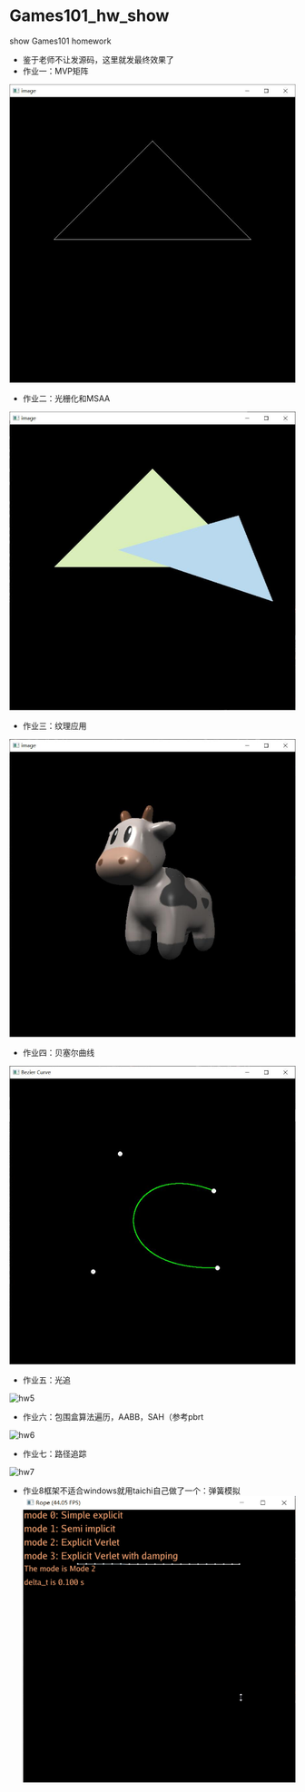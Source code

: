 # Games101_hw_show
show Games101 homework
 - 鉴于老师不让发源码，这里就发最终效果了
 - 作业一：MVP矩阵
 
![hw1](./hw1/basic.jpg)

 - 作业二：光栅化和MSAA
 
 ![hw2](./hw2/basic.jpg)
 
  - 作业三：纹理应用
 
 ![hw3](./hw3/texture.jpg)
 
 - 作业四：贝塞尔曲线
 
 ![hw4](./hw4/basic.jpg)
 
 - 作业五：光追
 
 ![hw5](./hw5/binary.ppm)
 
   - 作业六：包围盒算法遍历，AABB，SAH（参考pbrt
 
 ![hw6](./hw6/binary.ppm)
 
   - 作业七：路径追踪
 
 ![hw7](./hw7/512-256spp.ppm)
 
 - 作业8框架不适合windows就用taichi自己做了一个：弹簧模拟
![hw8](https://github.com/Pierce-qiang/taichi_learn/blob/master/games101hw8/spring_mode2.gif)
